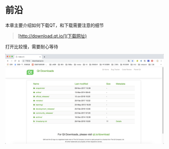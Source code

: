 # 前沿
本章主要介绍如何下载QT，和下载需要注意的细节

> [http://download.qt.io/](下载网址)

打开比较慢，需要耐心等待

![图一](../../image/detail/download0.png)
